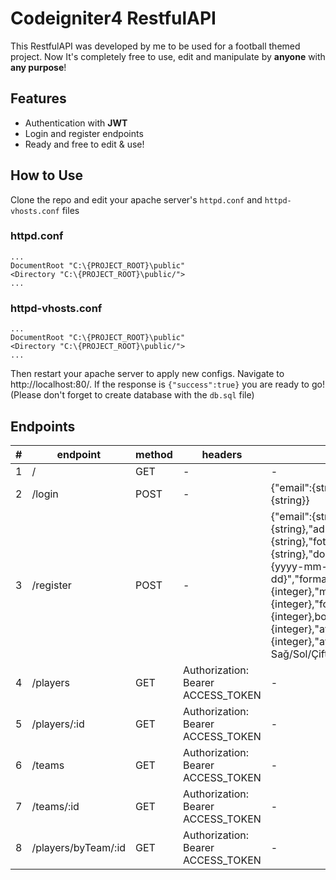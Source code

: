 # Codeigniter4 RestfulAPI
This RestfulAPI was developed by me to be used for a football themed project. Now It's completely free to use, edit and manipulate by **anyone** with **any purpose**!
## Features
- Authentication with **JWT**
- Login and register endpoints
- Ready and free to edit & use!
## How to Use
Clone the repo and edit your apache server's `httpd.conf` and `httpd-vhosts.conf` files
### httpd.conf
    ...
    DocumentRoot "C:\{PROJECT_ROOT}\public"
    <Directory "C:\{PROJECT_ROOT}\public/">
    ...
### httpd-vhosts.conf
    ...
    DocumentRoot "C:\{PROJECT_ROOT}\public"
    <Directory "C:\{PROJECT_ROOT}\public/">
    ...
Then restart your apache server to apply new configs. Navigate to http://localhost:80/. If the response is `{"success":true}` you are ready to go! (Please don't forget to create database with the `db.sql` file)
## Endpoints
| # | endpoint |  method |  headers |  body |
|--|--|--|--|--|
| 1 | / | GET | - | - |
| 2 | /login | POST | - | {"email":{string},"sifre":{string}} |
| 3 | /register | POST | - | {"email":{string},"sifre":{string},"ad":{string},"soyad":{string},"foto":{string},"dogum_gunu":"{yyyy-mm-dd}","forma_numarasi":{integer},"mevki_id":{integer},"forma_beden_id":{integer},boy":{integer},"kilo":{integer},"ayakkabi_numarasi":{integer},"ayak":"{enum -> Sağ/Sol/Çift}"} |
| 4 | /players | GET | Authorization: Bearer ACCESS_TOKEN | - |
| 5 | /players/:id | GET | Authorization: Bearer ACCESS_TOKEN | - |
| 6 | /teams | GET | Authorization: Bearer ACCESS_TOKEN | - |
| 7 | /teams/:id | GET | Authorization: Bearer ACCESS_TOKEN | - |
| 8 | /players/byTeam/:id | GET | Authorization: Bearer ACCESS_TOKEN | - |

